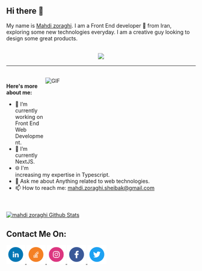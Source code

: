 ## Hi there 👋
My name is [Mahdi zoraghi](https://www.linkedin.com/in/mahdi-zoraghi-152a73157/). I am a Front End developer 🚀 from Iran, exploring some new technologies everyday. I am a creative guy looking to design some great products.
<br/>
<br/>
<div align="center">

![](https://komarev.com/ghpvc/?username=mahdi-zoraghi)
<!-- [![JavaScript](https://img.shields.io/badge/-JavaScript-fff?&logo=JavaScript&logoColor=ddc508)](https://github.com/mahdi-zoraghi?tab=repositories&q=&type=&language=javascript)
 -->
<!-- [![TypeScript](https://img.shields.io/badge/-TypeScript-fff?&logo=TypeScript&logoColor=blue)](https://github.com/mahdi-zoraghi?tab=repositories&q=&type=&language=typescript)
 -->
</div>

***

<br/>
<img align="right" height="250" width="400" alt="GIF" src="https://miro.medium.com/max/1360/1*IRGHmiGsa16stedQvIaZfw.gif" />

**Here's more about me:**

- 🔭 I’m currently working on Front End Web Development.
- 🌱 I’m currently NextJS.
- 🌐 I'm increasing my expertise in Typescript.
- 💬 Ask me about Anything related to web technologies.
- 📫 How to reach me: mahdi.zoraghi.sheibak@gmail.com
<br/>
<br/>
<!-- <br/>   --> 

<a href="#!">
  <img align="center"                                                                                                      
       src="https://github-readme-stats.vercel.app/api?username=mahdi-zoraghi&show_icons=true&count_private=true&theme=default"  
       alt="mahdi zoraghi Github Stats" />                                                                                     
</a>

<br />

## Contact Me On:

<a href="https://www.linkedin.com/in/mahdi-zoraghi-152a73157/">
 <img src="https://github.com/aritraroy/social-icons/blob/master/linkedin-icon.png?raw=true" alt="mahdi zoraghi linkedin profile" width="50" height="50">
</a>
<a href="https://stackoverflow.com/users/14837115/mahdi-zoraghi">
  <img src="https://raw.githubusercontent.com/aritraroy/social-icons/master/stackoverflow-icon.png" alt="mahdi zoraghi stackoverflow profile" height="50" width="50">
</a>
<a href="https://www.instagram.com/mahdi_zoraghi/">
 <img src="https://github.com/aritraroy/social-icons/blob/master/instagram-icon.png?raw=true" alt="mahdi zoraghi instagram profile" height="50" width="50">
</a>
<a href="https://www.facebook.com/mahdi.zoraghi.3/">
 <img src="https://github.com/aritraroy/social-icons/blob/master/facebook-icon.png?raw=true" alt="mahdi zoraghi facebook profile" width="50" height="50">
</a>
<a href="https://twitter.com/mahdi_zoraghi">
 <img src="https://raw.githubusercontent.com/aritraroy/social-icons/master/twitter-icon.png" alt="mahdi zoraghi twitter profile" width="50" height="50">
</a>
<!-- <a href=""><img src="" width="50" height="50"></a> -->

